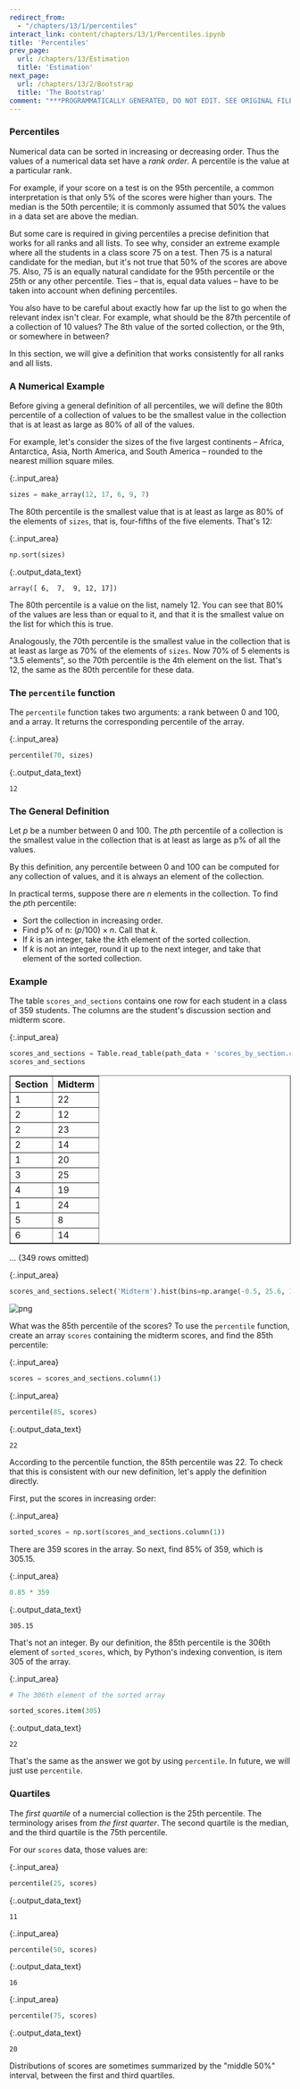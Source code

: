 ```yaml
---
redirect_from:
  - "/chapters/13/1/percentiles"
interact_link: content/chapters/13/1/Percentiles.ipynb
title: 'Percentiles'
prev_page:
  url: /chapters/13/Estimation
  title: 'Estimation'
next_page:
  url: /chapters/13/2/Bootstrap
  title: 'The Bootstrap'
comment: "***PROGRAMMATICALLY GENERATED, DO NOT EDIT. SEE ORIGINAL FILES IN /content***"
---
```


### Percentiles
Numerical data can be sorted in increasing or decreasing order. Thus the values of a numerical data set have a *rank order*. A percentile is the value at a particular rank.

For example, if your score on a test is on the 95th percentile, a common interpretation is that only 5% of the scores were higher than yours. The median is the 50th percentile; it is commonly assumed that 50% the values in a data set are above the median.

But some care is required in giving percentiles a precise definition that works for all ranks and all lists. To see why, consider an extreme example where all the students in a class score 75 on a test. Then 75 is a natural candidate for the median, but it's not true that 50% of the scores are above 75. Also, 75 is an equally natural candidate for the 95th percentile or the 25th or any other percentile. Ties – that is, equal data values – have to be taken into account when defining percentiles.

You also have to be careful about exactly how far up the list to go when the relevant index isn't clear. For example, what should be the 87th percentile of a collection of 10 values? The 8th value of the sorted collection, or the 9th, or somewhere in between?

In this section, we will give a definition that works consistently for all ranks and all lists.

### A Numerical Example
Before giving a general definition of all percentiles, we will define the 80th percentile of a collection of values to be the smallest value in the collection that is at least as large as 80% of all of the values.

For example, let's consider the sizes of the five largest continents – Africa, Antarctica, Asia, North America, and South America – rounded to the nearest million square miles.



{:.input_area}
```python
sizes = make_array(12, 17, 6, 9, 7)
```


The 80th percentile is the smallest value that is at least as large as 80% of the elements of `sizes`, that is, four-fifths of the five elements. That's 12:



{:.input_area}
```python
np.sort(sizes)
```





{:.output_data_text}
```
array([ 6,  7,  9, 12, 17])
```



The 80th percentile is a value on the list, namely 12. You can see that 80% of the values are less than or equal to it, and that it is the smallest value on the list for which this is true.

Analogously, the 70th percentile is the smallest value in the collection that is at least as large as 70% of the elements of `sizes`. Now 70% of 5 elements is "3.5 elements", so the 70th percentile is the 4th element on the list. That's 12, the same as the 80th percentile for these data.

### The `percentile` function
The `percentile` function takes two arguments: a rank between 0 and 100, and a array. It returns the corresponding percentile of the array.



{:.input_area}
```python
percentile(70, sizes)
```





{:.output_data_text}
```
12
```



### The General Definition

Let $p$ be a number between 0 and 100. The $p$th percentile of a collection is the smallest value in the collection that is at least as large as p% of all the values.

By this definition, any percentile between 0 and 100 can be computed for any collection of values, and it is always an element of the collection. 

In practical terms, suppose there are $n$ elements in the collection. To find the $p$th percentile:
- Sort the collection in increasing order.
- Find p% of n: $(p/100) \times n$. Call that $k$.
- If $k$ is an integer, take the $k$th element of the sorted collection.
- If $k$ is not an integer, round it up to the next integer, and take that element of the sorted collection.

### Example
The table `scores_and_sections` contains one row for each student in a class of 359 students. The columns are the student's discussion section and midterm score. 



{:.input_area}
```python
scores_and_sections = Table.read_table(path_data + 'scores_by_section.csv')
scores_and_sections
```





<div markdown="0">
<table border="1" class="dataframe">
    <thead>
        <tr>
            <th>Section</th> <th>Midterm</th>
        </tr>
    </thead>
    <tbody>
        <tr>
            <td>1      </td> <td>22     </td>
        </tr>
        <tr>
            <td>2      </td> <td>12     </td>
        </tr>
        <tr>
            <td>2      </td> <td>23     </td>
        </tr>
        <tr>
            <td>2      </td> <td>14     </td>
        </tr>
        <tr>
            <td>1      </td> <td>20     </td>
        </tr>
        <tr>
            <td>3      </td> <td>25     </td>
        </tr>
        <tr>
            <td>4      </td> <td>19     </td>
        </tr>
        <tr>
            <td>1      </td> <td>24     </td>
        </tr>
        <tr>
            <td>5      </td> <td>8      </td>
        </tr>
        <tr>
            <td>6      </td> <td>14     </td>
        </tr>
    </tbody>
</table>
<p>... (349 rows omitted)</p>
</div>





{:.input_area}
```python
scores_and_sections.select('Midterm').hist(bins=np.arange(-0.5, 25.6, 1))
```



![png](../../../images/chapters/13/1/Percentiles_11_0.png)


What was the 85th percentile of the scores? To use the `percentile` function, create an array `scores` containing the midterm scores, and find the 85th percentile:



{:.input_area}
```python
scores = scores_and_sections.column(1)
```




{:.input_area}
```python
percentile(85, scores)
```





{:.output_data_text}
```
22
```



According to the percentile function, the 85th percentile was 22. To check that this is consistent with our new definition, let's apply the definition directly.

First, put the scores in increasing order:



{:.input_area}
```python
sorted_scores = np.sort(scores_and_sections.column(1))
```


There are 359 scores in the array. So next, find 85% of 359, which is 305.15. 



{:.input_area}
```python
0.85 * 359
```





{:.output_data_text}
```
305.15
```



That's not an integer. By our definition, the 85th percentile is the 306th element of `sorted_scores`, which, by Python's indexing convention, is item 305 of the array.



{:.input_area}
```python
# The 306th element of the sorted array

sorted_scores.item(305)
```





{:.output_data_text}
```
22
```



That's the same as the answer we got by using `percentile`. In future, we will just use `percentile`.

### Quartiles
The *first quartile* of a numercial collection is the 25th percentile. The terminology arises from *the first quarter*. The second quartile is the median, and the third quartile is the 75th percentile.

For our `scores` data, those values are:



{:.input_area}
```python
percentile(25, scores)
```





{:.output_data_text}
```
11
```





{:.input_area}
```python
percentile(50, scores)
```





{:.output_data_text}
```
16
```





{:.input_area}
```python
percentile(75, scores)
```





{:.output_data_text}
```
20
```



Distributions of scores are sometimes summarized by the "middle 50%" interval, between the first and third quartiles. 
